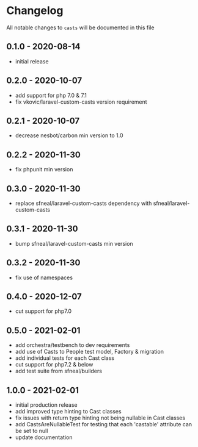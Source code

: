 # Changelog

All notable changes to `casts` will be documented in this file

## 0.1.0 - 2020-08-14
- initial release


## 0.2.0 - 2020-10-07
- add support for php 7.0 & 7.1
- fix vkovic/laravel-custom-casts version requirement


## 0.2.1 - 2020-10-07
- decrease nesbot/carbon min version to 1.0


## 0.2.2 - 2020-11-30
- fix phpunit min version


## 0.3.0 - 2020-11-30
- replace sfneal/laravel-custom-casts dependency with sfneal/laravel-custom-casts


## 0.3.1 - 2020-11-30
- bump sfneal/laravel-custom-casts min version


## 0.3.2 - 2020-11-30
- fix use of namespaces


## 0.4.0 - 2020-12-07
- cut support for php7.0


## 0.5.0 - 2021-02-01
- add orchestra/testbench to dev requirements
- add use of Casts to People test model, Factory & migration
- add individual tests for each Cast class
- cut support for php7.2 & below
- add test suite from sfneal/builders


## 1.0.0 - 2021-02-01
- initial production release
- add improved type hinting to Cast classes
- fix issues with return type hinting not being nullable in Cast classes
- add CastsAreNullableTest for testing that each 'castable' attribute can be set to null
- update documentation
